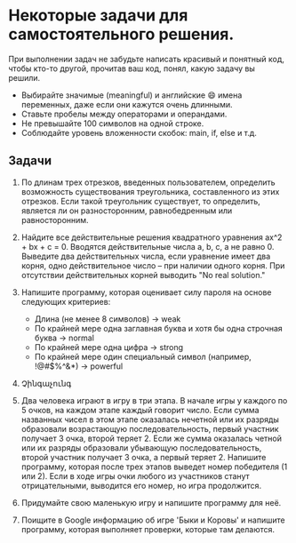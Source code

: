 # Некоторые задачи для самостоятельного решения.

При выполнении задач не забудьте написать красивый и понятный код, чтобы кто-то другой, прочитав ваш код, понял, какую задачу вы решили.

- Выбирайте значимые (meaningful) и английские 😄 имена переменных, даже если они кажутся очень длинными.
- Ставьте пробелы между операторами и операндами.
- Не превышайте 100 символов на одной строке.
- Соблюдайте уровень вложенности скобок: main, if, else и т.д.

## Задачи

1. По длинам трех отрезков, введенных пользователем, определить возможность существования треугольника, составленного из этих отрезков. Если такой треугольник существует, то определить, является ли он разносторонним, равнобедренным или равносторонним.

2. Найдите все действительные решения квадратного уравнения ax^2 + bx + c = 0. Вводятся действительные числа a, b, c, a не равно 0. Выведите два действительных числа, если уравнение имеет два корня, одно действительное число – при наличии одного корня. При отсутствии действительных корней выводить "No real solution."

3. Напишите программу, которая оценивает силу пароля на основе следующих критериев:
   - Длина (не менее 8 символов) -> weak
   - По крайней мере одна заглавная буква и хотя бы одна строчная буква -> normal
   - По крайней мере одна цифра -> strong
   - По крайней мере один специальный символ (например, !@#$%^&*) -> powerful

4. Չինգաչունգ

5. Два человека играют в игру в три этапа. В начале игры у каждого по 5 очков, на каждом этапе каждый говорит число. Если сумма названных чисел в этом этапе оказалась нечетной или их разряды образовали возрастающую последовательность, первый участник получает 3 очка, второй теряет 2. Если же сумма оказалась четной или их разряды образовали убывающую последовательность, второй участник получает 3 очка, а первый теряет 2. Напишите программу, которая после трех этапов выведет номер победителя (1 или 2). Если в ходе игры очки любого из участников станут отрицательными, выводится его номер, но игра продолжится.

6. Придумайте свою маленькую игру и напишите программу для неё.

7. Поищите в Google информацию об игре 'Быки и Коровы' и напишите программу, которая выполняет проверки, которые там делаются.
